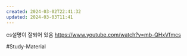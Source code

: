 ```yaml
---
created: 2024-03-02T22:41:32
updated: 2024-03-03T11:41
---
```

cs설명이 잘되어 있음
https://www.youtube.com/watch?v=mb-QHxVfmcs

#Study-Material 